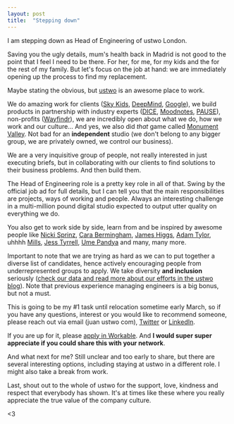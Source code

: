 ```yaml
---
layout: post
title:  "Stepping down"
---
```


I am stepping down as Head of Engineering of ustwo London.

Saving you the ugly details, mum's health back in Madrid is not good to the point that I feel I need to be there. For her, for me, for my kids and the for the rest of my family. But let's focus on the job at hand: we are immediately opening up the process to find my replacement. 

Maybe stating the obvious, but [ustwo](http://ustwo.com/) is an awesome place to work.

We do amazing work for clients ([Sky Kids](https://ustwo.com/blog/sky-kids-designing-with-kids), [DeepMind](https://deepmind.com/applied/deepmind-health/), [Google](https://ustwo.com/blog/move-fast-make-things-lessons-from-designing-building-for-google-cardboard)), we build products in partnership with industry experts ([DICE](https://dice.fm/), [Moodnotes](http://moodnotes.thriveport.com/), [PAUSE](http://www.pauseable.com/)), non-profits ([Wayfindr](https://www.wayfindr.net/)), we are incredibly open about what we do, how we work and our culture... And yes, we also did _that_ game called [Monument Valley](http://www.monumentvalleygame.com/). Not bad for an **independent** studio (we don't belong to any bigger group, we are privately owned, we control our business). 

We are a very inquisitive group of people, not really interested in just executing briefs, but in collaborating with our clients to find solutions to their business problems. And then build them.

The Head of Engineering role is a pretty key role in all of that. Swing by the official job ad for full details, but I can tell you that the main responsibilities are projects, ways of working and people. Always an interesting challenge in a multi-million pound digital studio expected to output utter quality on everything we do.

You also get to work side by side, learn from and be inspired by awesome people like [Nicki Sprinz](https://twitter.com/sprinzette), [Cara Bermingham](https://twitter.com/bermsville), [James Higgs](https://twitter.com/higgis), [Adam Tylor](https://twitter.com/adamtaylo), uhhhh [Mills](https://twitter.com/millsustwo), [Jess Tyrrell](https://twitter.com/jesstyrr), [Ume Pandya](https://twitter.com/the_ume) and many, many more.

Important to note that we are trying as hard as we can to put together a diverse list of candidates, hence actively encouraging people from underrepresented groups to apply. We take diversity **and inclusion** seriously ([check our data and read more about our efforts in the ustwo blog](https://ustwo.com/blog/diversity-dashboard)). Note that previous experience managing engineers is a big bonus, but not a must.

This is going to be my #1 task until relocation sometime early March, so if you have any questions, interest or you would like to recommend someone, please reach out via email (juan ustwo com), [Twitter]((https://twitter.com/wadus)) or [LinkedIn](https://uk.linkedin.com/in/delgadojuan).

If you are up for it, please [apply in Workable](https://ustwo.workable.com/jobs/407629). And **I would super super appreciate if you could share this with your network**.

And what next for me? Still unclear and too early to share, but there are several interesting options, including staying at ustwo in a different role. I might also take a break from work. 

Last, shout out to the whole of ustwo for the support, love, kindness and respect that everybody has shown. It's at times like these where you really appreciate the true value of the company culture.

<3


